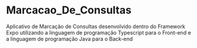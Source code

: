 # Marcacao_De_Consultas
Aplicativo de Marcação de Consultas desenvolvido dentro do Framework Expo utilizando a linguagem de programação Typescript para o Front-end e a linguagem de programação Java para o Back-end
